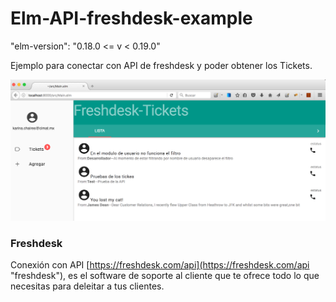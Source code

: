 # Elm-API-freshdesk-example
"elm-version": "0.18.0 <= v < 0.19.0"

Ejemplo para conectar con API de freshdesk y poder obtener los Tickets.

<img src="/imgSistema.png" alt="freshdesk"/>


### Freshdesk
Conexión con API [https://freshdesk.com/api](https://freshdesk.com/api "freshdesk"), es el software de soporte al cliente que te ofrece todo lo que necesitas para deleitar a tus clientes.


